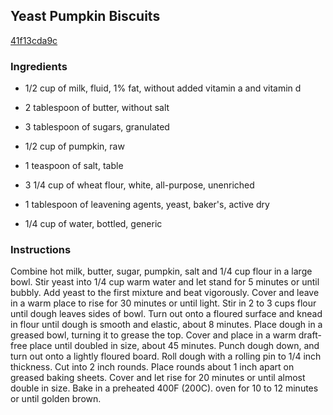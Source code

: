 ## Yeast Pumpkin Biscuits

[41f13cda9c](https://recipeland.com/recipe/v/yeast-pumpkin-biscuits-41618)

### Ingredients

 - 1/2 cup of milk, fluid, 1% fat, without added vitamin a and vitamin d

 - 2 tablespoon of butter, without salt

 - 3 tablespoon of sugars, granulated

 - 1/2 cup of pumpkin, raw

 - 1 teaspoon of salt, table

 - 3 1/4 cup of wheat flour, white, all-purpose, unenriched

 - 1 tablespoon of leavening agents, yeast, baker's, active dry

 - 1/4 cup of water, bottled, generic

### Instructions

Combine hot milk, butter, sugar, pumpkin, salt and 1/4 cup flour in a large bowl. Stir yeast into 1/4 cup warm water and let stand for 5 minutes or until bubbly. Add yeast to the first mixture and beat vigorously. Cover and leave in a warm place to rise for 30 minutes or until light. Stir in 2 to 3 cups flour until dough leaves sides of bowl. Turn out onto a floured surface and knead in flour until dough is smooth and elastic, about 8 minutes. Place dough in a greased bowl, turning it to grease the top. Cover and place in a warm draft-free place until doubled in size, about 45 minutes. Punch dough down, and turn out onto a lightly floured board. Roll dough with a rolling pin to 1/4 inch thickness. Cut into 2 inch rounds. Place rounds about 1 inch apart on greased baking sheets. Cover and let rise for 20 minutes or until almost double in size. Bake in a preheated 400F (200C). oven for 10 to 12 minutes or until golden brown.